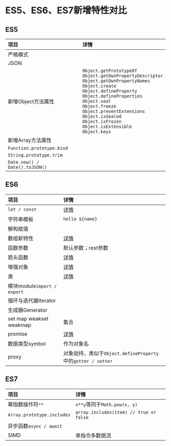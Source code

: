 # ES5、ES6、ES7新增特性对比

## ES5

| **项目** | **详情** |
| :--- | :--- |
| 严格模式 |  |
| JSON |  |
| 新增Object方法属性 | `Object.getPrototypeOf`<br>`Object.getOwnPropertyDescriptor`<br>`Object.getOwnPropertyNames`<br>`Object.create`<br>`Object.defineProperty`<br>`Object.defineProperties`<br>`Object.seal`<br>`Object.freeze`<br>`Object.preventExtensions`<br>`Object.isSealed`<br>`Object.isFrozen`<br>`Object.isExtensible`<br>`Object.keys` |
| 新增Array方法属性 |  |
| `Function.prototype.bind` |  |
| `String.prototype.trim` |  |
| `Date.now() / Date().toJSON()` |  |


## ES6

| **项目** | **详情** |
| :--- | :--- |
| `let / const` | [详情](./let和const.md) |
| 字符串模板 | `hello ${name}` |
| 解构赋值 |  |
| 数组新特性 | [详情]() |
| 函数参数 | 默认参数；rest参数 |
| 箭头函数 | [详情](./箭头函数.md) |
| 增强对象 | [详情]() |
| 类 | [详情](./class和继承.md) |
| 模块module`import / export` |  |
| 循环与迭代器Iterator |  |
| 生成器Generator |  |
| set map weakset weakmap | 集合 |
| promise | [详情](../JavaScript基础/JavaScript异步.md) |
| 数据类型symbol | 作为对象名 |
| proxy | 对象劫持，类似于`Object.defineProperty`中的`getter / setter` |

## ES7

| **项目** | **详情** |
| :--- | :--- |
| 幂指数操作符`**` | `x**y`等同于`Math.pow(x, y)` |
| `Array.prototype.includes` | `array.includes(item) // true or false` |
| 异步函数`async / await` |  |
| SIMD | 单指令多数据流 |
